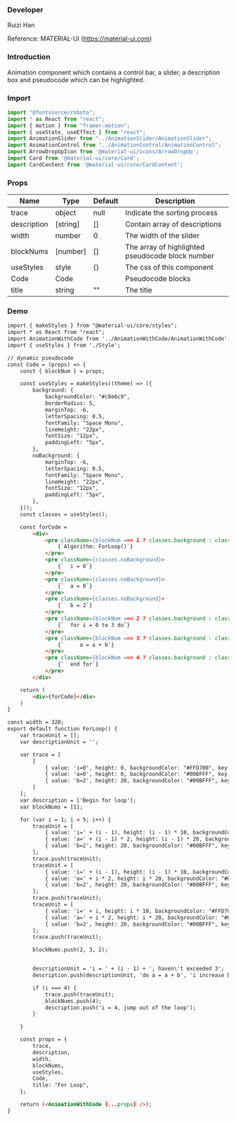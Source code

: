 ### **Developer**

Ruizi Han

Reference: MATERIAL-UI (https://material-ui.com)

### **Introduction**

Animation component which contains a control bar, a slider, a description box and pseudocode which can be highlighted.

### **Import**

```jsx
import "@fontsource/roboto";
import * as React from "react";
import { motion } from "framer-motion";
import { useState, useEffect } from "react";
import AnimationSlider from "../AnimationSlider/AnimationSlider";
import AnimationControl from "../AnimationControl/AnimationControl";
import ArrowDropUpIcon from '@material-ui/icons/ArrowDropUp';
import Card from '@material-ui/core/Card';
import CardContent from '@material-ui/core/CardContent';
```

### **Props**

| Name             | Type   | Default | Description                                                   |
| ---------------- | ------ | ------- | ------------------------------------------------------------- |
| trace         | object | null    | Indicate the sorting process                             |
| description         | [string] | []    | Contain array of descriptions                             |
| width | number | 0       | The width of the slider          |
| blockNums | [number] | [] | The array of highlighted pseudocode block number |
| useStyles | style | {} | The css of this component |
| Code | Code |  | Pseudocode blocks |
| title | string | "" | The title |

### **Demo**

```html
import { makeStyles } from "@material-ui/core/styles";
import * as React from "react";
import AnimationWithCode from '../AnimationWithCode/AnimationWithCode';
import { useStyles } from './Style';

// dynamic pseudocode
const Code = (props) => {
    const { blockNum } = props;

    const useStyles = makeStyles((theme) => ({
        background: {
            backgroundColor: "#c8e6c9",
            borderRadius: 5,
            marginTop: -6,
            letterSpacing: 0.5,
            fontFamily: "Space Mono",
            lineHeight: "22px",
            fontSize: "12px",
            paddingLeft: "5px",
        },
        noBackground: {
            marginTop: -6,
            letterSpacing: 0.5,
            fontFamily: "Space Mono",
            lineHeight: "22px",
            fontSize: "12px",
            paddingLeft: "5px",
        },
    }));
    const classes = useStyles();

    const forCode =
        <div>
            <pre className={blockNum === 1 ? classes.background : classes.noBackground}>
                {`Algorithm: ForLoop()`}
            </pre>
            <pre className={classes.noBackground}>
                {`  i = 0`}
            </pre>
            <pre className={classes.noBackground}>
                {`  a = 0`}
            </pre>
            <pre className={classes.noBackground}>
                {`  b = 2`}
            </pre>
            <pre className={blockNum === 2 ? classes.background : classes.noBackground}>
                {`  for i = 0 to 3 do`}
            </pre>
            <pre className={blockNum === 3 ? classes.background : classes.noBackground}>
                {`     a = a + b`}
            </pre>
            <pre className={blockNum === 4 ? classes.background : classes.noBackground}>
                {`  end for`}
            </pre>
        </div>

    return (
        <div>{forCode}</div>
    )
}

const width = 320;
export default function ForLoop() {
    var traceUnit = [];
    var descriptionUnit = '';

    var trace = [
        [
            { value: 'i=0', height: 0, backgroundColor: "#FFD700", key: 0, y: 0 },
            { value: 'a=0', height: 0, backgroundColor: "#00BFFF", key: 1, y: 0 },
            { value: 'b=2', height: 20, backgroundColor: "#00BFFF", key: 2, y: 0 }
        ]
    ];
    var description = ['Begin for loop'];
    var blockNums = [1];

    for (var i = 1; i < 5; i++) {
        traceUnit = [
            { value: 'i=' + (i - 1), height: (i - 1) * 10, backgroundColor: "#FFD700", key: 0, y: 0 },
            { value: 'a=' + (i - 1) * 2, height: (i - 1) * 20, backgroundColor: "#00BFFF", key: 1, y: 0 },
            { value: 'b=2', height: 20, backgroundColor: "#00BFFF", key: 2, y: 0 }
        ];
        trace.push(traceUnit);
        traceUnit = [
            { value: 'i=' + (i - 1), height: (i - 1) * 10, backgroundColor: "#FFD700", key: 0, y: 0 },
            { value: 'a=' + i * 2, height: i * 20, backgroundColor: "#00BFFF", key: 1, y: 0 },
            { value: 'b=2', height: 20, backgroundColor: "#00BFFF", key: 2, y: 0 }
        ];
        trace.push(traceUnit);
        traceUnit = [
            { value: 'i=' + i, height: i * 10, backgroundColor: "#FFD700", key: 0, y: 0 },
            { value: 'a=' + i * 2, height: i * 20, backgroundColor: "#00BFFF", key: 1, y: 0 },
            { value: 'b=2', height: 20, backgroundColor: "#00BFFF", key: 2, y: 0 }
        ];
        trace.push(traceUnit);

        blockNums.push(2, 3, 2);


        descriptionUnit = 'i = ' + (i - 1) + ', haven\'t exceeded 3';
        description.push(descriptionUnit, 'do a = a + b', 'i increase by 1');

        if (i === 4) {
            trace.push(traceUnit);
            blockNums.push(4);
            description.push('i = 4, jump out of the loop');
        }

    }

    const props = {
        trace,
        description,
        width,
        blockNums,
        useStyles,
        Code,
        title: "For Loop",
    };

    return (<AnimationWithCode {...props} />);
}
```